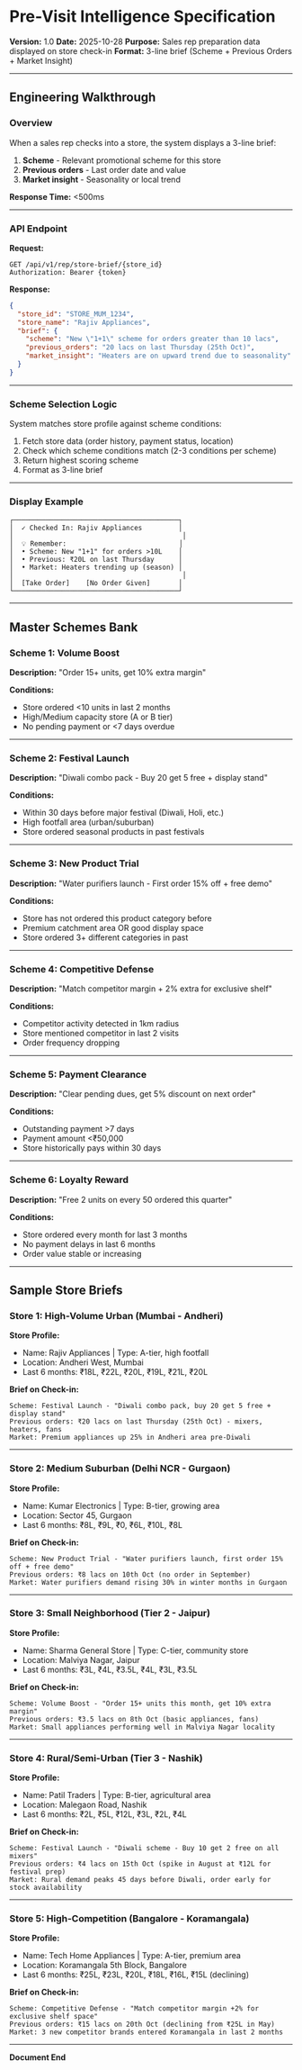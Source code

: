 # Pre-Visit Intelligence Specification

**Version:** 1.0
**Date:** 2025-10-28
**Purpose:** Sales rep preparation data displayed on store check-in
**Format:** 3-line brief (Scheme + Previous Orders + Market Insight)

---

## Engineering Walkthrough

### Overview

When a sales rep checks into a store, the system displays a 3-line brief:
1. **Scheme** - Relevant promotional scheme for this store
2. **Previous orders** - Last order date and value
3. **Market insight** - Seasonality or local trend

**Response Time:** <500ms

---

### API Endpoint

**Request:**
```http
GET /api/v1/rep/store-brief/{store_id}
Authorization: Bearer {token}
```

**Response:**
```json
{
  "store_id": "STORE_MUM_1234",
  "store_name": "Rajiv Appliances",
  "brief": {
    "scheme": "New \"1+1\" scheme for orders greater than 10 lacs",
    "previous_orders": "20 lacs on last Thursday (25th Oct)",
    "market_insight": "Heaters are on upward trend due to seasonality"
  }
}
```

---

### Scheme Selection Logic

System matches store profile against scheme conditions:
1. Fetch store data (order history, payment status, location)
2. Check which scheme conditions match (2-3 conditions per scheme)
3. Return highest scoring scheme
4. Format as 3-line brief

---

### Display Example

```
┌─────────────────────────────────────────┐
│  ✓ Checked In: Rajiv Appliances         │
│                                          │
│  💡 Remember:                            │
│  • Scheme: New "1+1" for orders >10L    │
│  • Previous: ₹20L on last Thursday      │
│  • Market: Heaters trending up (season) │
│                                          │
│  [Take Order]    [No Order Given]       │
└─────────────────────────────────────────┘
```

---

## Master Schemes Bank

### Scheme 1: Volume Boost
**Description:** "Order 15+ units, get 10% extra margin"

**Conditions:**
- Store ordered <10 units in last 2 months
- High/Medium capacity store (A or B tier)
- No pending payment or <7 days overdue

---

### Scheme 2: Festival Launch
**Description:** "Diwali combo pack - Buy 20 get 5 free + display stand"

**Conditions:**
- Within 30 days before major festival (Diwali, Holi, etc.)
- High footfall area (urban/suburban)
- Store ordered seasonal products in past festivals

---

### Scheme 3: New Product Trial
**Description:** "Water purifiers launch - First order 15% off + free demo"

**Conditions:**
- Store has not ordered this product category before
- Premium catchment area OR good display space
- Store ordered 3+ different categories in past

---

### Scheme 4: Competitive Defense
**Description:** "Match competitor margin + 2% extra for exclusive shelf"

**Conditions:**
- Competitor activity detected in 1km radius
- Store mentioned competitor in last 2 visits
- Order frequency dropping

---

### Scheme 5: Payment Clearance
**Description:** "Clear pending dues, get 5% discount on next order"

**Conditions:**
- Outstanding payment >7 days
- Payment amount <₹50,000
- Store historically pays within 30 days

---

### Scheme 6: Loyalty Reward
**Description:** "Free 2 units on every 50 ordered this quarter"

**Conditions:**
- Store ordered every month for last 3 months
- No payment delays in last 6 months
- Order value stable or increasing

---

## Sample Store Briefs

### Store 1: High-Volume Urban (Mumbai - Andheri)

**Store Profile:**
- Name: Rajiv Appliances | Type: A-tier, high footfall
- Location: Andheri West, Mumbai
- Last 6 months: ₹18L, ₹22L, ₹20L, ₹19L, ₹21L, ₹20L

**Brief on Check-in:**
```
Scheme: Festival Launch - "Diwali combo pack, buy 20 get 5 free + display stand"
Previous orders: ₹20 lacs on last Thursday (25th Oct) - mixers, heaters, fans
Market: Premium appliances up 25% in Andheri area pre-Diwali
```

---

### Store 2: Medium Suburban (Delhi NCR - Gurgaon)

**Store Profile:**
- Name: Kumar Electronics | Type: B-tier, growing area
- Location: Sector 45, Gurgaon
- Last 6 months: ₹8L, ₹9L, ₹0, ₹6L, ₹10L, ₹8L

**Brief on Check-in:**
```
Scheme: New Product Trial - "Water purifiers launch, first order 15% off + free demo"
Previous orders: ₹8 lacs on 10th Oct (no order in September)
Market: Water purifiers demand rising 30% in winter months in Gurgaon
```

---

### Store 3: Small Neighborhood (Tier 2 - Jaipur)

**Store Profile:**
- Name: Sharma General Store | Type: C-tier, community store
- Location: Malviya Nagar, Jaipur
- Last 6 months: ₹3L, ₹4L, ₹3.5L, ₹4L, ₹3L, ₹3.5L

**Brief on Check-in:**
```
Scheme: Volume Boost - "Order 15+ units this month, get 10% extra margin"
Previous orders: ₹3.5 lacs on 8th Oct (basic appliances, fans)
Market: Small appliances performing well in Malviya Nagar locality
```

---

### Store 4: Rural/Semi-Urban (Tier 3 - Nashik)

**Store Profile:**
- Name: Patil Traders | Type: B-tier, agricultural area
- Location: Malegaon Road, Nashik
- Last 6 months: ₹2L, ₹5L, ₹12L, ₹3L, ₹2L, ₹4L

**Brief on Check-in:**
```
Scheme: Festival Launch - "Diwali scheme - Buy 10 get 2 free on all mixers"
Previous orders: ₹4 lacs on 15th Oct (spike in August at ₹12L for festival prep)
Market: Rural demand peaks 45 days before Diwali, order early for stock availability
```

---

### Store 5: High-Competition (Bangalore - Koramangala)

**Store Profile:**
- Name: Tech Home Appliances | Type: A-tier, premium area
- Location: Koramangala 5th Block, Bangalore
- Last 6 months: ₹25L, ₹23L, ₹20L, ₹18L, ₹16L, ₹15L (declining)

**Brief on Check-in:**
```
Scheme: Competitive Defense - "Match competitor margin +2% for exclusive shelf space"
Previous orders: ₹15 lacs on 20th Oct (declining from ₹25L in May)
Market: 3 new competitor brands entered Koramangala in last 2 months
```

---

**Document End**
